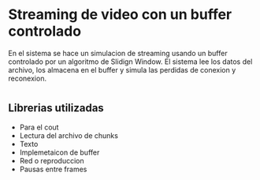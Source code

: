 # Streaming de video con un buffer controlado
En el sistema se hace un simulacion de streaming usando un buffer controlado por un algoritmo de Slidign Window. El sistema lee los datos del archivo, los almacena en el buffer y simula las perdidas de conexion y reconexion.

#

## Librerias utilizadas
- <iostream>           Para el cout
- <fstream>            Lectura del archivo de chunks
- <string>             Texto
- <deque>              Implemetaicon de buffer
- <thread>             Red o reproduccion
- <chrono>             Pausas entre frames

